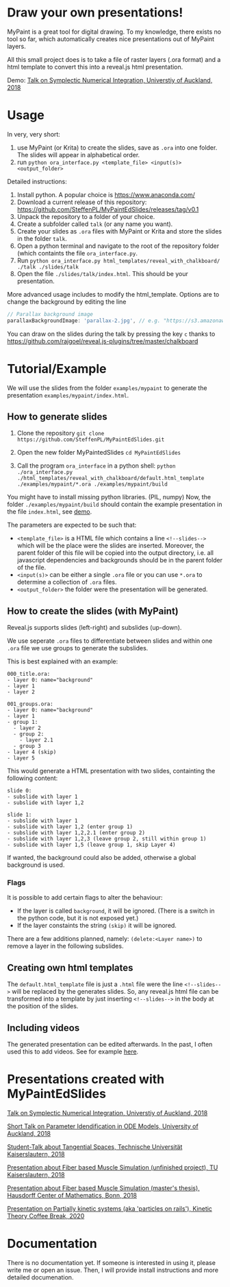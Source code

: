 # Draw your own presentations!

MyPaint is a great tool for digital drawing.
To my knowledge, there exists no tool so far, which automatically 
creates nice presentations out of MyPaint layers.

All this small project does is to take a file of raster layers (.ora format) and a html template
to convert this into a reveal.js html presentation.

Demo:
[Talk on Symplectic Numerical Integration, Universtiy of Auckland, 2018](https://steffenpl.github.io/MyPaintEdSlidesExamples/talks/2018/symplectic_methods/index.html#/)



# Usage

In very, very short:
 1. use MyPaint (or Krita) to create the slides, save as `.ora` into one folder. The slides will appear in alphabetical order.
 3. run ```python ora_interface.py <template_file> <input(s)> <output_folder>```

Detailed instructions:
1. Install python. A popular choice is https://www.anaconda.com/
2. Download a current release of this repository: https://github.com/SteffenPL/MyPaintEdSlides/releases/tag/v0.1
3. Unpack the repository to a folder of your choice.
4. Create a subfolder called `talk` (or any name you want).
5. Create your slides as `.ora` files with MyPaint or Krita and store the slides in the folder `talk`.
6. Open a python terminal and navigate to the root of the repository folder (which containts the file `ora_interface.py`.
7. Run ```python ora_interface.py html_templates/reveal_with_chalkboard/ ./talk ./slides/talk```
8. Open the file `./slides/talk/index.html`. This should be your presentation.

More advanced usage includes to modify the html_template. Options are to change the background by editing the line
```javascript
// Parallax background image
parallaxBackgroundImage: 'parallax-2.jpg', // e.g. "https://s3.amazonaws.com/hakim-static/reveal-js/reveal-parallax-1.jpg"
```

You can draw on the slides during the talk by pressing the key `c` thanks to https://github.com/rajgoel/reveal.js-plugins/tree/master/chalkboard

# Tutorial/Example

We will use the slides from the folder `examples/mypaint` to generate the presentation `examples/mypaint/index.html`.

## How to generate slides

1. Clone the repository 
```git clone https://github.com/SteffenPL/MyPaintEdSlides.git```

2. Open the new folder MyPaintedSlides
```cd MyPaintEdSlides```

3. Call the program `ora_interface` in a python shell:
```python ./ora_interface.py ./html_templates/reveal_with_chalkboard/default.html_template ./examples/mypaint/*.ora ./examples/mypaint/build```

You might have to install missing python libraries. (PIL, numpy)
Now, the folder `./examples/mypaint/build` should contain the example presentation in the file `index.html`, see
[demo](https://steffenpl.github.io/MyPaintEdSlides/examples/mypaint/build/index.html#/).

The parameters are expected to be such that:
- `<template_file>` is a HTML file which contains a line `<!--slides-->` which will be the place were the slides are inserted.
Moreover, the parent folder of this file will be copied into the output directory, i.e. all javascript dependencies and backgrounds should be in the parent folder of the file.
- `<input(s)>` can be either a single `.ora` file or you can use `*.ora` to determine a collection of `.ora` files.
- `<output_folder>` the folder were the presentation will be generated.


## How to create the slides (with MyPaint)

Reveal.js supports slides (left-right) and subslides (up-down).

We use seperate `.ora` files to differentiate between slides and
within one `.ora` file we use groups to generate the subslides.

This is best explained with an example:

```
000_title.ora:
- layer 0: name="background"
- layer 1
- layer 2

001_groups.ora:
- layer 0: name="background"
- layer 1
- group 1:
  - layer 2
  - group 2:
    - layer 2.1
  - group 3
- layer 4 (skip)
- layer 5
```

This would generate a HTML presentation with
two slides, containting the following content:

```
slide 0:
- subslide with layer 1
- subslide with layer 1,2

slide 1:
- subslide with layer 1
- subslide with layer 1,2 (enter group 1)
- subslide with layer 1,2,2.1 (enter group 2)
- subslide with layer 1,2,3 (leave group 2, still within group 1)
- subslide with layer 1,5 (leave group 1, skip Layer 4)
```

If wanted, the background could also be added, otherwise
a global background is used.

### Flags

It is possible to add certain flags to alter the behaviour:
- If the layer is called `background`, it will be ignored. (There is a switch in the python code, but it is not exposed yet.)
- If the layer constaints the string `(skip)` it will be ignored.

There are a few additions planned, namely: `(delete:<Layer name>)` to remove a layer in the following subslides.

## Creating own html templates

The `default.html_template` file is just a `.html` file were the line `<!--slides-->` will be replaced by the generates slides.
So, any reveal.js html file can be transformed into a template by just inserting `<!--slides-->` in the body at the position of the slides.

## Including videos

The generated presentation can be edited afterwards. In the past, I often used this to add videos. See for example 
[here](https://steffenpl.github.io/MyPaintEdSlidesExamples/talks/2018/symplectic_methods/index.html#/14/8).

# Presentations created with MyPaintEdSlides

[Talk on Symplectic Numerical Integration, Universtiy of Auckland, 2018](https://steffenpl.github.io/MyPaintEdSlidesExamples/talks/2018/symplectic_methods/index.html#/)

[Short Talk on Parameter Idendification in ODE Models, University of Auckland, 2018](https://steffenpl.github.io/MyPaintEdSlidesExamples/talks/2018/param_id_in_ode/index.html)

[Student-Talk about Tangential Spaces, Technische Universität Kaiserslautern, 2018](https://steffenpl.github.io/MyPaintEdSlidesExamples/talks/2018/student_talk/index.html)

[Presentation about Fiber based Muscle Simulation (unfinished project), TU Kaiserslautern, 2018](https://steffenpl.github.io/MyPaintEdSlidesExamples/talks/2018/master_thesis/index.html)

[Presentation about Fiber based Muscle Simulation (master's thesis), Hausdorff Center of Mathematics, Bonn, 2018](https://steffenpl.github.io/MyPaintEdSlidesExamples/talks/2018/master_thesis_short/index.html)

[Presentation on Partially kinetic systems (aka 'particles on rails'), Kinetic Theory Coffee Break, 2020](https://steffenpl.github.io/MyPaintEdSlidesExamples/talks/2020/partially_kinetic_systems/index.html)



# Documentation

There is no documentation yet. If someone is interested in using it, please write me or open an issue.
Then, I will provide install instructions and more detailed documenation.

